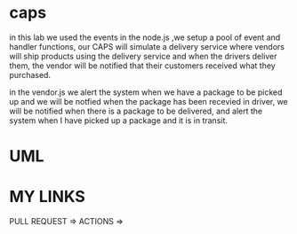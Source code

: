 # caps

in this lab we used the events in the node.js ,we setup a pool of event and handler functions, our CAPS will simulate a delivery service where vendors  will ship products using the  delivery service and when the  drivers deliver them, the  vendor will be notified that their customers received what they purchased.

in the vendor.js we  alert the system when we have a package to be picked up and we will be notfied when the package has been recevied 
in driver, we will  be notified when there is a package to be delivered, and alert the system when I have picked up a package and it is in transit.

# UML


# MY LINKS
 PULL REQUEST =>
 ACTIONS => 

